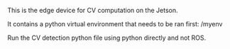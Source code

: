 This is the edge device for CV computation on the Jetson.

It contains a python virtual environment that needs to be ran first:
/myenv

Run the CV detection python file using python directly and not ROS.
